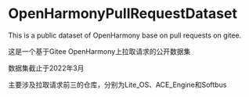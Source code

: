 # OpenHarmonyPullRequestDataset
This is a public dataset of OpenHarmony base on pull requests on gitee.

这是一个基于Gitee OpenHarmony上拉取请求的公开数据集

数据集截止于2022年3月

主要涉及拉取请求前三的仓库，分别为Lite_OS、ACE_Engine和Softbus
